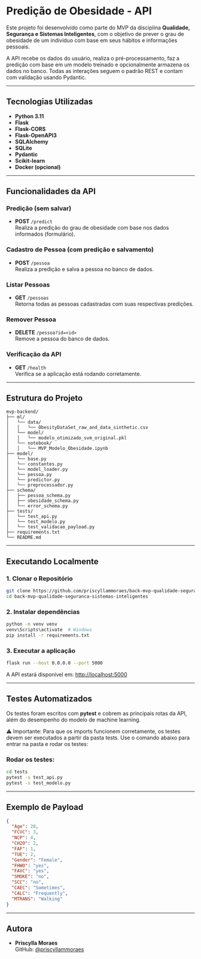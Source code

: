 
# Predição de Obesidade - API

Este projeto foi desenvolvido como parte do MVP da disciplina **Qualidade, Segurança e Sistemas Inteligentes**, com o objetivo de prever o grau de obesidade de um indivíduo com base em seus hábitos e informações pessoais.

A API recebe os dados do usuário, realiza o pré-processamento, faz a predição com base em um modelo treinado e opcionalmente armazena os dados no banco. Todas as interações seguem o padrão REST e contam com validação usando Pydantic.

---

## Tecnologias Utilizadas

- **Python 3.11**
- **Flask**
- **Flask-CORS**
- **Flask-OpenAPI3**
- **SQLAlchemy**
- **SQLite**
- **Pydantic**
- **Scikit-learn**
- **Docker (opcional)**

---

## Funcionalidades da API

### Predição (sem salvar)
- **POST** `/predict`  
  Realiza a predição do grau de obesidade com base nos dados informados (formulário).

### Cadastro de Pessoa (com predição e salvamento)
- **POST** `/pessoa`  
  Realiza a predição e salva a pessoa no banco de dados.

### Listar Pessoas
- **GET** `/pessoas`  
  Retorna todas as pessoas cadastradas com suas respectivas predições.

### Remover Pessoa
- **DELETE** `/pessoa?id=<id>`  
  Remove a pessoa do banco de dados.

### Verificação da API
- **GET** `/health`  
  Verifica se a aplicação está rodando corretamente.

---

## Estrutura do Projeto

```
mvp-backend/
├── ml/
│   └── data/
│   │   └── ObesityDataSet_raw_and_data_sinthetic.csv
│   └── model/
│   │   └── modelo_otimizado_svm_original.pkl
│   └── notebook/
│   │   └── MVP_Modelo_Obesidade.ipynb
├── model/
│   └── base.py
│   └── constantes.py
│   └── model_loader.py
│   └── pessoa.py
│   └── predictor.py
│   └── preprocessador.py
├── schema/
│   ├── pessoa_schema.py
│   ├── obesidade_schema.py
│   └── error_schema.py
├── tests/
│   └── test_api.py
│   └── test_modelo.py
│   └── test_validacao_payload.py
├── requirements.txt
└── README.md
```

---

## Executando Localmente

### 1. Clonar o Repositório

```bash
git clone https://github.com/priscyllammoraes/back-mvp-qualidade-seguranca-sistemas-inteligentes
cd back-mvp-qualidade-seguranca-sistemas-inteligentes
```

### 2. Instalar dependências

```bash
python -m venv venv
venv\Scripts\activate  # Windows
pip install -r requirements.txt
```

### 3. Executar a aplicação

```bash
flask run --host 0.0.0.0 --port 5000
```

A API estará disponível em: [http://localhost:5000](http://localhost:5000)

---

## Testes Automatizados

Os testes foram escritos com **pytest** e cobrem as principais rotas da API, além do desempenho do modelo de machine learning.

⚠️ Importante: Para que os imports funcionem corretamente, os testes devem ser executados a partir da pasta tests.
Use o comando abaixo para entrar na pasta e rodar os testes:

### Rodar os testes:

```bash
cd tests
pytest -s test_api.py
pytest -s test_modelo.py
```

---

## Exemplo de Payload

```json
{
  "Age": 28,
  "FCVC": 3,
  "NCP": 4,
  "CH2O": 2,
  "FAF": 1,
  "TUE": 2,
  "Gender": "Female",
  "FHWO": "yes",
  "FAVC": "yes",
  "SMOKE": "no",
  "SCC": "no",
  "CAEC": "Sometimes",
  "CALC": "Frequently",
  "MTRANS": "Walking"
}
```

---

## Autora

- **Priscylla Moraes**  
  GitHub: [@priscyllammoraes](https://github.com/priscyllammoraes)
